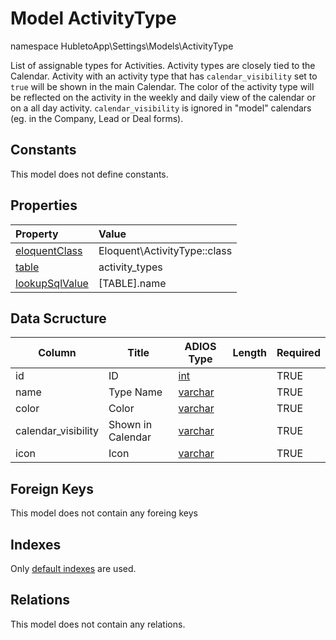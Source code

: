 # Model ActivityType

namespace HubletoApp\Settings\Models\ActivityType

List of assignable types for Activities. Activity types are closely tied to the Calendar. Activity with an activity type that has `calendar_visibility` set to `true` will be shown in the main Calendar. The color of the activity type will be reflected on the activity in the weekly and daily view of the calendar or on a all day activity. `calendar_visibility` is ignored in "model" calendars (eg. in the Company, Lead or Deal forms).

## Constants

This model does not define constants.

## Properties

| Property                                                                                 | Value                        |
| :--------------------------------------------------------------------------------------- | :--------------------------- |
| [eloquentClass](https://docs.wai.blue/adios-framework/models/properties#eloquentClass)   | Eloquent\ActivityType::class |
| [table](https://docs.wai.blue/adios-framework/models/properties#table)                   | activity_types               |
| [lookupSqlValue](https://docs.wai.blue/adios-framework/models/properties#lookupSqlValue) | [TABLE].name                 |

## Data Scructure

| Column              | Title             | ADIOS Type                                                                 | Length | Required |
| ------------------- | ----------------- | -------------------------------------------------------------------------- | ------ | -------- |
| id                  | ID                | [int](https://docs.wai.blue/adios-framework/models/attributes#int)         |        | TRUE     |
| name                | Type Name         | [varchar](https://docs.wai.blue/adios-framework/models/attributes#varchar) |        | TRUE     |
| color               | Color             | [varchar](https://docs.wai.blue/adios-framework/models/attributes#varchar) |        | TRUE     |
| calendar_visibility | Shown in Calendar | [varchar](https://docs.wai.blue/adios-framework/models/attributes#varchar) |        | TRUE     |
| icon                | Icon              | [varchar](https://docs.wai.blue/adios-framework/models/attributes#varchar) |        | TRUE     |

## Foreign Keys

This model does not contain any foreing keys

## Indexes

Only [default indexes](https://docs.wai.blue/adios-framework/default-indexes) are used.

## Relations

This model does not contain any relations.
